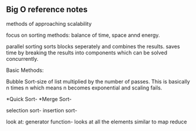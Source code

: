 Big O reference notes
---------------------
methods of approaching scalability



focus on sorting methods:
balance of time, space annd energy.

parallel sorting sorts blocks seperately and combines the results.
saves time by breaking the results into components which
can be solved concurrently.

Basic Methods:

Bubble Sort-size of list multiplied by the number of passes.
This is basically n times n which means n becomes exponential and scaling fails.

*Quick Sort-
*Merge Sort-

selection sort-
insertion sort-

look at:
generator function-
looks at all the elements
similar to map reduce
